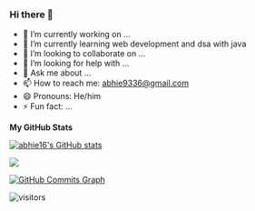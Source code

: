 ### Hi there 👋

- 🔭 I’m currently working on ...
- 🌱 I’m currently learning web development and dsa with java
- 👯 I’m looking to collaborate on ...
- 🤔 I’m looking for help with ...
- 💬 Ask me about ...
- 📫 How to reach me: abhie9336@gmail.com
- 😄 Pronouns: He/him
- ⚡ Fun fact: ...


<b>My GitHub Stats</b>

<a href="http://www.github.com/abhie16"><img src="https://github-readme-stats.vercel.app/api?username=abhie16&show_icons=true&hide=&count_private=true&title_color=22c55e&text_color=ffffff&icon_color=22c55e&bg_color=000000&hide_border=false&show_icons=true" alt="abhie16's GitHub stats" /></a>

<a href="http://www.github.com/amelia2802"><img src="https://github-readme-streak-stats.herokuapp.com/?user=abhie16&stroke=ffffff&background=000000&ring=22c55e&fire=22c55e&currStreakNum=ffffff&currStreakLabel=22c55e&sideNums=ffffff&sideLabels=ffffff&dates=ffffff&hide_border=false" /></a>

<a href="http://www.github.com/abhie16"><img src="https://activity-graph.herokuapp.com/graph?username=abhie16&bg_color=000000&color=ffffff&line=22c55e&point=ffffff&area_color=ffffff&area=true&hide_border=false&custom_title=GitHub%20Commits%20Graph" alt="GitHub Commits Graph" /></a>


![visitors](https://visitor-badge.laobi.icu/badge?page_id=abhie16/abhie16)
